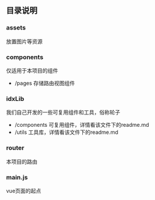 ## 目录说明

### assets 
放置图片等资源

### components
仅适用于本项目的组件
 * /pages 存储路由视图组件

### idxLib
我们自己开发的一些可复用组件和工具，俗称轮子
 * /components 可复用组件，详情看该文件下的readme.md
 * /utils 工具库，详情看该文件下的readme.md

### router
本项目的路由

### main.js 
vue页面的起点
